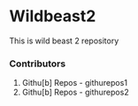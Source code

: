 # Wildbeast2

This is wild beast 2 repository


### Contributors

1. Githu[b] Repos - githurepos1
2. Githu[b] Repos - githurepos2

